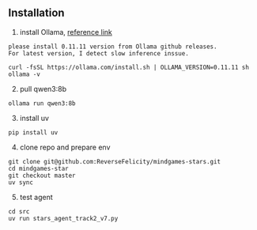 ## Installation

1. install Ollama, [reference link](https://ollama.com/download)
```
please install 0.11.11 version from Ollama github releases.
For latest version, I detect slow inference inssue.

curl -fsSL https://ollama.com/install.sh | OLLAMA_VERSION=0.11.11 sh
ollama -v
```
2. pull qwen3:8b
```
ollama run qwen3:8b
```
3. install uv
```aiignore
pip install uv
```
4. clone repo and prepare env
```
git clone git@github.com:ReverseFelicity/mindgames-stars.git
cd mindgames-star
git checkout master
uv sync
```
5. test agent
```aiignore
cd src
uv run stars_agent_track2_v7.py

```
